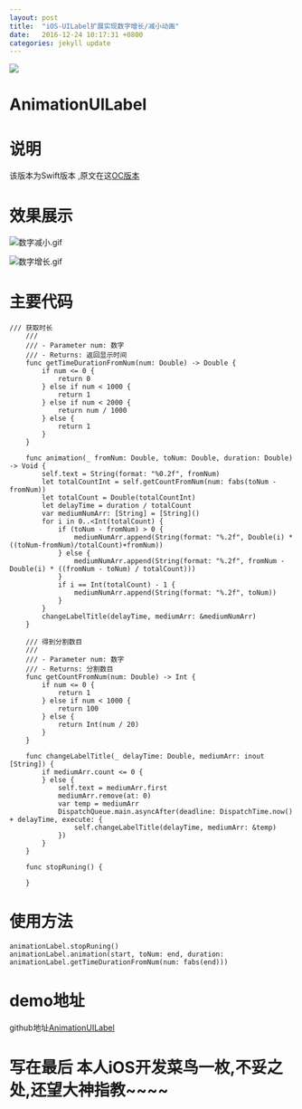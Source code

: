 ```yaml
---
layout: post
title:  "iOS-UILabel扩展实现数字增长/减小动画"
date:   2016-12-24 10:17:31 +0800
categories: jekyll update
---
```

![](http://upload-images.jianshu.io/upload_images/3538284-4f6bbcf66c1f4c52.jpg?imageMogr2/auto-orient/strip%7CimageView2/2/w/1240)

# AnimationUILabel
# 说明
该版本为Swift版本 ,原文在这[OC版本](https://github.com/ScottZg/AnimationNumLabel)
# 效果展示

![数字减小.gif](http://upload-images.jianshu.io/upload_images/3538284-f3f39d16bf4007e2.gif?imageMogr2/auto-orient/strip)

![数字增长.gif](http://upload-images.jianshu.io/upload_images/3538284-e266230237b7c2d1.gif?imageMogr2/auto-orient/strip)

# 主要代码

```
/// 获取时长
    ///
    /// - Parameter num: 数字
    /// - Returns: 返回显示时间
    func getTimeDurationFromNum(num: Double) -> Double {
        if num <= 0 {
            return 0
        } else if num < 1000 {
            return 1
        } else if num < 2000 {
            return num / 1000
        } else {
            return 1
        }
    }
    
    func animation(_ fromNum: Double, toNum: Double, duration: Double) -> Void {
        self.text = String(format: "%0.2f", fromNum)
        let totalCountInt = self.getCountFromNum(num: fabs(toNum - fromNum))
        let totalCount = Double(totalCountInt)
        let delayTime = duration / totalCount
        var mediumNumArr: [String] = [String]()
        for i in 0..<Int(totalCount) {
            if (toNum - fromNum) > 0 {
                mediumNumArr.append(String(format: "%.2f", Double(i) * ((toNum-fromNum)/totalCount)+fromNum))
            } else {
                mediumNumArr.append(String(format: "%.2f", fromNum - Double(i) * ((fromNum - toNum) / totalCount)))
            }
            if i == Int(totalCount) - 1 {
                mediumNumArr.append(String(format: "%.2f", toNum))
            }
        }
        changeLabelTitle(delayTime, mediumArr: &mediumNumArr)
    }
    
    /// 得到分割数目
    ///
    /// - Parameter num: 数字
    /// - Returns: 分割数目
    func getCountFromNum(num: Double) -> Int {
        if num <= 0 {
            return 1
        } else if num < 1000 {
            return 100
        } else {
            return Int(num / 20)
        }
    }
    
    func changeLabelTitle(_ delayTime: Double, mediumArr: inout [String]) {
        if mediumArr.count <= 0 {
        } else {
            self.text = mediumArr.first
            mediumArr.remove(at: 0)
            var temp = mediumArr
            DispatchQueue.main.asyncAfter(deadline: DispatchTime.now() + delayTime, execute: {
                self.changeLabelTitle(delayTime, mediumArr: &temp)
            })
        }
    }
    
    func stopRuning() {
    
    }
```
# 使用方法

```
animationLabel.stopRuning()
animationLabel.animation(start, toNum: end, duration: animationLabel.getTimeDurationFromNum(num: fabs(end)))
```
# demo地址
github地址[AnimationUILabel](https://github.com/YQqiang/AnimationUILabel)
# 写在最后 本人iOS开发菜鸟一枚,不妥之处,还望大神指教~~~~

[jekyll-docs]: https://jekyllrb.com/docs/home
[jekyll-gh]:   https://github.com/jekyll/jekyll
[jekyll-talk]: https://talk.jekyllrb.com/


